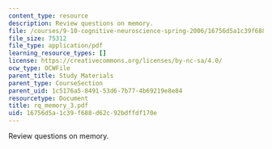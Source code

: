 ```yaml
---
content_type: resource
description: Review questions on memory.
file: /courses/9-10-cognitive-neuroscience-spring-2006/16756d5a1c39f688d62c92bdffdf170e_rq_memory_3.pdf
file_size: 75312
file_type: application/pdf
learning_resource_types: []
license: https://creativecommons.org/licenses/by-nc-sa/4.0/
ocw_type: OCWFile
parent_title: Study Materials
parent_type: CourseSection
parent_uid: 1c5176a5-8491-53d6-7b77-4b69219e8e84
resourcetype: Document
title: rq_memory_3.pdf
uid: 16756d5a-1c39-f688-d62c-92bdffdf170e
---
```

Review questions on memory.